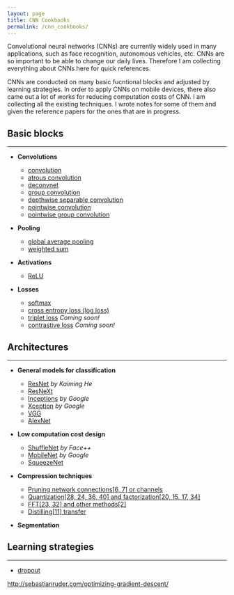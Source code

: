 ```yaml
---
layout: page
title: CNN Cookbooks
permalink: /cnn_cookbooks/
---
```


Convolutional neural networks (CNNs) are currently widely used in many applications, such as face recognition, autonomous vehicles, etc. CNNs are so important to be able to change our daily lives. Therefore I am collecting everything about CNNs here for quick references.  

CNNs are conducted on many basic fucntional blocks and adjusted by learning strategies. In order to apply CNNs on mobile devices, there also came out a lot of works for reducing computation costs of CNN. I am collecting all the existing techniques. I wrote notes for some of them and given the reference papers for the ones that are in progress.


## Basic blocks
------
* **Convolutions**
	* [convolution]()
	* [atrous convolution]()
	* [deconvnet](/deconvnet/)
	* [group convolution]()
	* [depthwise separable convolution]()
	* [pointwise convolution]()
	* [pointwise group convolution]()


* **Pooling**
	* [global average pooling]()
	* [weighted sum](/weighted_sum/)


* **Activations**
	* [ReLU](/relu/)


* **Losses** 
	* [softmax](/softmax/)
	* [cross entropy loss (log loss)](/cross_entropy/)
	* [triplet loss]() *Coming soon!*
	* [contrastive loss]() *Coming soon!*


## Architectures
-------

* **General models for classification**
	* [ResNet]() *by Kaiming He*	
	* [ResNeXt]()
	* [Inceptions]() *by Google*
	* [Xception](/xception/) *by Google*
	* [VGG]()	
	* [AlexNet]()

* **Low computation cost design**
	* [ShuffleNet](/shuffle_net/) *by Face++*
	* [MobileNet](/mobile_net/) *by Google*
	* [SqueezeNet]()

* **Compression techniques**
	* [Pruning network connections[6, 7] or channels]()
	* [Quantization[28, 24, 36, 40] and factorization[20, 15, 17, 34]]()
	* [FFT[23, 32] and other methods[2]]()
	* [Distilling[11] transfer]()


* **Segmentation**




## Learning strategies
-------
* [dropout](/dropout/)


http://sebastianruder.com/optimizing-gradient-descent/